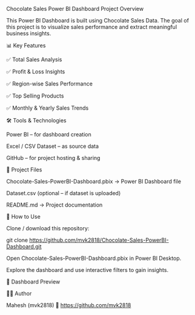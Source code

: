 Chocolate Sales Power BI Dashboard
Project Overview

This Power BI Dashboard is built using Chocolate Sales Data.
The goal of this project is to visualize sales performance and extract meaningful business insights.

📊 Key Features

✅ Total Sales Analysis

✅ Profit & Loss Insights

✅ Region-wise Sales Performance

✅ Top Selling Products

✅ Monthly & Yearly Sales Trends

🛠 Tools & Technologies

Power BI – for dashboard creation

Excel / CSV Dataset – as source data

GitHub – for project hosting & sharing

📂 Project Files

Chocolate-Sales-PowerBI-Dashboard.pbix → Power BI Dashboard file

Dataset.csv (optional – if dataset is uploaded)

README.md → Project documentation

🚀 How to Use

Clone / download this repository:

git clone https://github.com/mvk2818/Chocolate-Sales-PowerBI-Dashboard.git


Open Chocolate-Sales-PowerBI-Dashboard.pbix in Power BI Desktop.

Explore the dashboard and use interactive filters to gain insights.

📸 Dashboard Preview

👨‍💻 Author

Mahesh (mvk2818)
🔗 https://github.com/mvk2818
